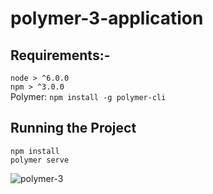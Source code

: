 # polymer-3-application

## Requirements:-
`node > ^6.0.0`<br>
`npm > ^3.0.0`<br>
Polymer: `npm install -g polymer-cli`<br>

## Running the Project
`npm install` <br>
`polymer serve`

![polymer-3](https://user-images.githubusercontent.com/41233916/44167412-a7562700-a0eb-11e8-9955-5ddc22b23153.PNG)
